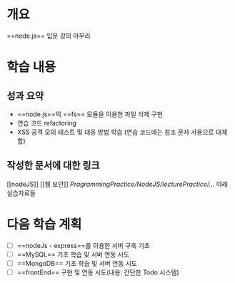 # 개요
==node.js== 입문 강의 마무리

# 학습 내용
## 성과 요약
- ==node.js==의 ==fs== 모듈을 이용한 파일 삭제 구현
- 연습 코드 refactoring
- XSS 공격 모의 테스트 및 대응 방법 학습 (연습 코드에는 참조 문자 사용으로 대체함)

## 작성한 문서에 대한 링크
[[nodeJS]]
[[웹 보안]] 
*PragrammingPractice/NodeJS/lecturePractice/...* 아래 실습자료들

# 다음 학습 계획
- [ ] ==nodeJs - express==를 이용한 서버 구축 기초
- [ ] ==MySQL== 기초 학습 및 서버 연동 시도
- [ ] ==MongoDB== 기초 학습 및 서버 연동 시도
- [ ] ==frontEnd== 구현 및 연동 시도(내용: 간단한 Todo 시스템)
